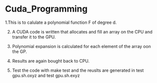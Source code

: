 # Cuda_Programming
 
1.This is to calulate a polynomial function F of degree d.

2. A CUDA code is written that allocates and fill an array on the CPU and transfer it to the GPU.

3. Polynomial expansion is calculated for each element of the array oon the GP.

4. Results are again bought back to CPU. 

5. Test the code with make test and the reuslts are generated in test gpu.sh.oxyz and test gpu.sh.exyz

